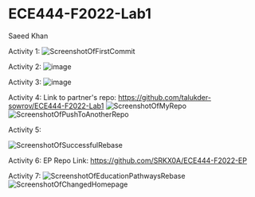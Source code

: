 # ECE444-F2022-Lab1

Saeed Khan

Activity 1:
![ScreenshotOfFirstCommit](https://user-images.githubusercontent.com/44185385/190311300-a40e1212-16d0-43be-bf1e-86bdf41a5fee.png)

Activity 2:
![image](https://user-images.githubusercontent.com/44185385/190314164-8535345f-b103-4cac-a4bf-327080e7b1c9.png)

Activity 3:
![image](https://user-images.githubusercontent.com/44185385/190318345-a2dd40d8-1aa6-437b-901c-f441da095de0.png)

Activity 4:
Link to partner's repo: https://github.com/talukder-sowrov/ECE444-F2022-Lab1
![ScreenshotOfMyRepo](https://user-images.githubusercontent.com/44185385/190815676-4b4d8ae2-dcb1-45d7-82fd-62f6abddbf6d.png)
![ScreenshotOfPushToAnotherRepo](https://user-images.githubusercontent.com/44185385/190815706-0eed55d9-8997-4000-ae71-29a8bdc79aad.png)

Activity 5:

![ScreenshotOfSuccessfulRebase](https://user-images.githubusercontent.com/44185385/190837946-754c523f-40d2-4e12-8a89-7f0687de7f1f.png)

Activity 6: 
EP Repo Link: https://github.com/SRKX0A/ECE444-F2022-EP

Activity 7:
![ScreenshotOfEducationPathwaysRebase](https://user-images.githubusercontent.com/44185385/190838187-b65791e4-2830-421f-9101-2e15aaf465ab.png)
![ScreenshotOfChangedHomepage](https://user-images.githubusercontent.com/44185385/190838191-91579fba-25bf-481b-a9b3-276ee2bfa3db.png)

